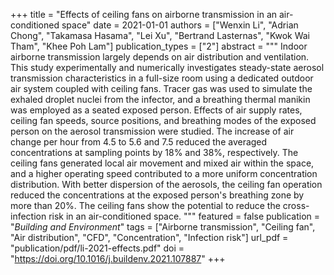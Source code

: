 +++
title = "Effects of ceiling fans on airborne transmission in an air-conditioned space"
date = 2021-01-01
authors = ["Wenxin Li", "Adrian Chong", "Takamasa Hasama", "Lei Xu", "Bertrand Lasternas", "Kwok Wai Tham", "Khee Poh Lam"]
publication_types = ["2"]
abstract = """
Indoor airborne transmission largely depends on air distribution and ventilation. This study experimentally and numerically investigates steady-state aerosol transmission characteristics in a full-size room using a dedicated outdoor air system coupled with ceiling fans. Tracer gas was used to simulate the exhaled droplet nuclei from the infector, and a breathing thermal manikin was employed as a seated exposed person. Effects of air supply rates, ceiling fan speeds, source positions, and breathing modes of the exposed person on the aerosol transmission were studied. The increase of air change per hour from 4.5 to 5.6 and 7.5 reduced the averaged concentrations at sampling points by 18% and 38%, respectively. The ceiling fans generated local air movement and mixed air within the space, and a higher operating speed contributed to a more uniform concentration distribution. With better dispersion of the aerosols, the ceiling fan operation reduced the concentrations at the exposed person's breathing zone by more than 20%. The ceiling fans show the potential to reduce the cross-infection risk in an air-conditioned space.
"""
featured = false
publication = "*Building and Environment*"
tags = ["Airborne transmission", "Ceiling fan", "Air distribution", "CFD", "Concentration", "Infection risk"]
url_pdf = "publication/pdf/li-2021-effects.pdf"
doi = "https://doi.org/10.1016/j.buildenv.2021.107887"
+++
